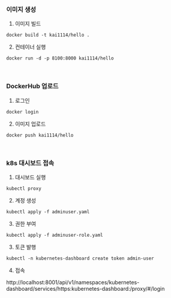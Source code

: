 ### 이미지 생성

1. 이미지 빌드

```shell
docker build -t kai1114/hello .
```

2. 컨테이너 실행

```shell
docker run -d -p 8100:8000 kai1114/hello
```

<br>

### DockerHub 업로드

1. 로그인

```shell
docker login
```

2. 이미지 업로드

```shell
docker push kai1114/hello
```

<br>

### k8s 대시보드 접속

1. 대시보드 실행

```shell
kubectl proxy
```

2. 계정 생성

```shell
kubectl apply -f adminuser.yaml
```

3. 권한 부여

```shell
kubectl apply -f adminuser-role.yaml
```

3. 토큰 발행

```shell
kubectl -n kubernetes-dashboard create token admin-user
```

4. 접속

http://localhost:8001/api/v1/namespaces/kubernetes-dashboard/services/https:kubernetes-dashboard:/proxy/#/login